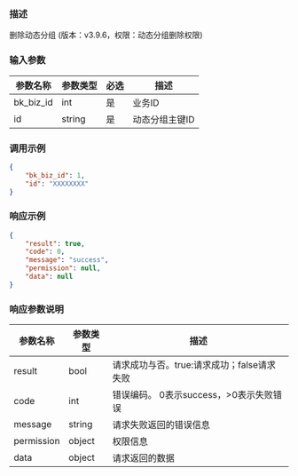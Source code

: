 ### 描述

删除动态分组 (版本：v3.9.6，权限：动态分组删除权限)

### 输入参数

| 参数名称      | 参数类型   | 必选 | 描述       |
|-----------|--------|----|----------|
| bk_biz_id | int    | 是  | 业务ID     |
| id        | string | 是  | 动态分组主键ID |

### 调用示例

```json
{
    "bk_biz_id": 1,
    "id": "XXXXXXXX"
}
```

### 响应示例

```json
{
    "result": true,
    "code": 0,
    "message": "success",
    "permission": null,
    "data": null
}
```

### 响应参数说明

| 参数名称       | 参数类型   | 描述                         |
|------------|--------|----------------------------|
| result     | bool   | 请求成功与否。true:请求成功；false请求失败 |
| code       | int    | 错误编码。 0表示success，>0表示失败错误  |
| message    | string | 请求失败返回的错误信息                |
| permission | object | 权限信息                       |
| data       | object | 请求返回的数据                    |
